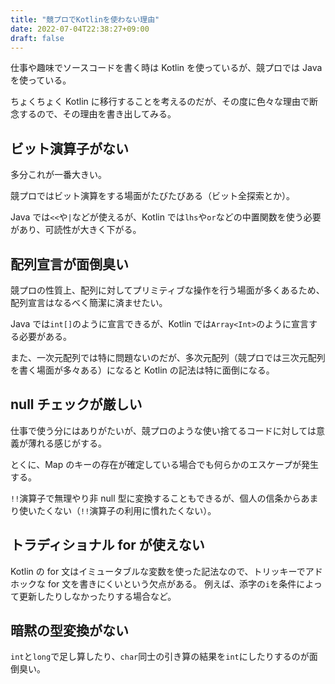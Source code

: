 ```yaml
---
title: "競プロでKotlinを使わない理由"
date: 2022-07-04T22:38:27+09:00
draft: false
---
```


仕事や趣味でソースコードを書く時は Kotlin を使っているが、競プロでは Java を使っている。

ちょくちょく Kotlin に移行することを考えるのだが、その度に色々な理由で断念するので、その理由を書き出してみる。

## ビット演算子がない

多分これが一番大きい。

競プロではビット演算をする場面がたびたびある（ビット全探索とか）。

Java では`<<`や`|`などが使えるが、Kotlin では`lhs`や`or`などの中置関数を使う必要があり、可読性が大きく下がる。

## 配列宣言が面倒臭い

競プロの性質上、配列に対してプリミティブな操作を行う場面が多くあるため、配列宣言はなるべく簡潔に済ませたい。

Java では`int[]`のように宣言できるが、Kotlin では`Array<Int>`のように宣言する必要がある。

また、一次元配列では特に問題ないのだが、多次元配列（競プロでは三次元配列を書く場面が多々ある）になると Kotlin の記法は特に面倒になる。

## null チェックが厳しい

仕事で使う分にはありがたいが、競プロのような使い捨てるコードに対しては意義が薄れる感じがする。

とくに、Map のキーの存在が確定している場合でも何らかのエスケープが発生する。

`!!`演算子で無理やり非 null 型に変換することもできるが、個人の信条からあまり使いたくない（`!!`演算子の利用に慣れたくない）。

## トラディショナル for が使えない

Kotlin の for 文はイミュータブルな変数を使った記法なので、トリッキーでアドホックな for 文を書きにくいという欠点がある。
例えば、添字の`i`を条件によって更新したりしなかったりする場合など。

## 暗黙の型変換がない

`int`と`long`で足し算したり、`char`同士の引き算の結果を`int`にしたりするのが面倒臭い。
